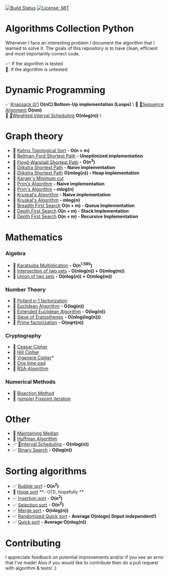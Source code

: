 [![Build Status](https://travis-ci.com/AladdinPerzon/Algorithms-Collection-Python.svg?branch=master)](https://travis-ci.com/AladdinPerzon/Algorithms-Collection-Python) [![License: MIT](https://img.shields.io/badge/License-MIT-yellow.svg)](https://opensource.org/licenses/MIT)

# Algorithms Collection Python
Whenever I face an interesting problem I document the algorithm that I learned to solve it. The goals of this repository is to have clean, efficient and most importantly correct code.

:white_check_mark:: If the algorithm is tested  \
:small_red_triangle:: If the algorithm is untested

# Dynamic Programming
:white_check_mark: [Knapsack 0/1](https://github.com/AladdinPerzon/Algorithms-Collection-Python/blob/master/Algorithms/dynamic_programming/knapsack/knapsack_bottomup.py)  **O(nC) Bottom-Up implementation (Loops)** \ 
:small_red_triangle: [:movie_camera:](https://youtu.be/XmyxiSc3LKg)[Sequence Alignment](https://github.com/AladdinPerzon/Algorithms-Collection-Python/blob/master/Algorithms/dynamic_programming/sequence_alignment.py) **O(nm)** \
:small_red_triangle: [:movie_camera:](https://youtu.be/dU-coYsd7zw)[Weighted Interval Scheduling](https://github.com/AladdinPerzon/Algorithms-Collection-Python/blob/master/Algorithms/dynamic_programming/weighted_interval_scheduling.py) **O(nlog(n))** \

# Graph theory
* :small_red_triangle: [Kahns Topological Sort](https://github.com/AladdinPerzon/Algorithms-Collection-Python/blob/master/Algorithms/graphtheory/kahns-toposort/kahns.py) **- O(n + m)**
* :small_red_triangle: [Bellman-Ford Shortest Path](https://github.com/AladdinPerzon/Algorithms-Collection-Python/blob/master/Algorithms/graphtheory/bellman-ford/bellman_ford.py) **- Unoptimized implementation**
* :small_red_triangle: [Floyd-Warshall Shortest Path](https://github.com/AladdinPerzon/Algorithms-Collection-Python/blob/master/Algorithms/graphtheory/floyd-warshall/floyd-warshall.py) **- O(n<sup>3</sup>)**
* :small_red_triangle: [Dijkstra Shortest Path](https://github.com/AladdinPerzon/Algorithms-Collection-Python/blob/master/Algorithms/graphtheory/dijkstra/djikstra.py) **- Naive implementation**
* :small_red_triangle: [Dijkstra Shortest Path](https://github.com/AladdinPerzon/Algorithms-Collection-Python/blob/master/Algorithms/graphtheory/dijkstra/heapdijkstra.py) **O(mlog(n)) - Heap implementation**
* :small_red_triangle: [Karger's Minimum cut](https://github.com/AladdinPerzon/Algorithms-Collection-Python/blob/master/Algorithms/graphtheory/kargers/kargermincut.py)
* :small_red_triangle: [Prim's Algorithm](https://github.com/AladdinPerzon/Algorithms-Collection-Python/blob/master/Algorithms/graphtheory/prims/prims_algorithm.py) **- Naive implementation**
* :small_red_triangle: [Prim's Algorithm](https://github.com/AladdinPerzon/Algorithms-Collection-Python/blob/master/Algorithms/graphtheory/prims/primheap.py) **- mlog(n)**
* :small_red_triangle: [Kruskal's Algorithm](https://github.com/AladdinPerzon/Algorithms-Collection-Python/blob/master/Algorithms/graphtheory/kruskal/kruskal.py) **- Naive implementation**
* :small_red_triangle: [Kruskal's Algorithm](https://github.com/AladdinPerzon/Algorithms-Collection-Python/blob/master/Algorithms/graphtheory/kruskal/kruskal_unionfind.py) **- mlog(n)**
* :small_red_triangle: [Breadth First Search](https://github.com/AladdinPerzon/Algorithms-Collection-Python/blob/master/Algorithms/graphtheory/breadth-first-search/BFS_queue_iterative.py) **O(n + m) - Queue Implementation**
* :small_red_triangle: [Depth First Search](https://github.com/AladdinPerzon/Algorithms-Collection-Python/blob/master/Algorithms/graphtheory/depth-first-search/DFS_stack_iterative.py) **O(n + m) - Stack Implementation**
* :small_red_triangle: [Depth First Search](https://github.com/AladdinPerzon/Algorithms-Collection-Python/blob/master/Algorithms/graphtheory/depth-first-search/DFS_recursive.py) **O(n + m) - Recursive Implementation**

# Mathematics
### Algebra
* :small_red_triangle: [Karatsuba Multiplication](https://github.com/AladdinPerzon/Algorithms-Collection-Python/blob/master/Algorithms/math/karatsuba/karatsuba.py) **- O(n<sup>1.585</sup>)** 
* :small_red_triangle: [Intersection of two sets](https://github.com/AladdinPerzon/Algorithms-Collection-Python/blob/master/Algorithms/math/intersection_of_two_sets/intersection_of_two_sets.py) **- O(nlog(n)) + O(mlog(m))** 
* :small_red_triangle: [Union of two sets](https://github.com/AladdinPerzon/Algorithms-Collection-Python/blob/master/Algorithms/math/union_of_two_sets/union_of_two_sets.py) **- O(nlog(n)) + O(mlog(m))** 

### Number Theory
* :small_red_triangle: [Pollard p-1 factorization](https://github.com/AladdinPerzon/Algorithms-Collection-Python/blob/master/Algorithms/math/pollard_p1/pollard_p1.py)
* :small_red_triangle: [Euclidean Algorithm](https://github.com/AladdinPerzon/Algorithms-Collection-Python/blob/master/Algorithms/math/euclid_gcd/euclid_gcd.py)  **- O(log(n))**
* :small_red_triangle: [Extended Euclidean Algorithm](https://github.com/AladdinPerzon/Algorithms-Collection-Python/blob/master/Algorithms/math/extended_euclidean_algorithm/euclid_gcd.py)  **- O(log(n))**
* :small_red_triangle: [Sieve of Eratosthenes](https://github.com/AladdinPerzon/Algorithms-Collection-Python/blob/master/Algorithms/math/sieve_of_eratosthenes/sieve_eratosthenes.py) **- O(nlog(log(n)))**
* :small_red_triangle: [Prime factorization](https://github.com/AladdinPerzon/Algorithms-Collection-Python/blob/master/Algorithms/math/prime_factorization/primefactorization.py) **- O(sqrt(n))**

### Cryptography
* :small_red_triangle: [Ceasar Cipher](https://github.com/AladdinPerzon/Algorithms-Collection-Python/blob/master/Algorithms/cryptology/ceasar_shifting_cipher/ceasar_shift_cipher.py)
* :small_red_triangle: [Hill Cipher](https://github.com/AladdinPerzon/Algorithms-Collection-Python/blob/master/Algorithms/cryptology/hill_cipher/hill_cipher.py)
* :small_red_triangle: [Vigenere Cipher](https://github.com/AladdinPerzon/Algorithms-Collection-Python/blob/master/Algorithms/cryptology/vigenere_cipher/vigenere.py)*
* :small_red_triangle: [One time pad](https://github.com/AladdinPerzon/Algorithms-Collection-Python/blob/master/Algorithms/cryptology/one_time_pad/one_time_pad.py)
* :small_red_triangle: [RSA-Algorithm](https://github.com/AladdinPerzon/Algorithms-Collection-Python/blob/master/Algorithms/cryptology/RSA_algorithm/RSA.py)


### Numerical Methods
* :small_red_triangle: [Bisection Method](https://github.com/AladdinPerzon/Algorithms-Collection-Python/blob/master/Algorithms/numerical_methods/bisection.py)
* :small_red_triangle: [(simple) Fixpoint iteration](https://github.com/AladdinPerzon/Algorithms-Collection-Python/blob/master/Algorithms/numerical_methods/fixpoint.py)

# Other
* :small_red_triangle: [Maintaining Median](https://github.com/AladdinPerzon/Algorithms-Collection-Python/blob/master/Algorithms/other/median_maintenance.py)
* :small_red_triangle: [Huffman Algorithm](https://github.com/AladdinPerzon/Algorithms-Collection-Python/blob/master/Algorithms/other/Huffman/Huffman.py)
* :white_check_mark: [:movie_camera:](https://youtu.be/SmPxC8m0yIY)[Interval Scheduling](https://github.com/AladdinPerzon/Algorithms-Collection-Python/blob/master/Algorithms/other/interval_scheduling.py) **- O(nlog(n))**
* :white_check_mark: [Binary Search](https://github.com/AladdinPerzon/Algorithms-Collection-Python/blob/master/Algorithms/search/binarysearch.py) **- O(log(n))** 

# Sorting algorithms
*  :white_check_mark: [Bubble sort](https://github.com/AladdinPerzon/Algorithms-Collection-Python/blob/master/Algorithms/sorting/bubblesort.py) **- O(n<sup>2</sup>)** 
*  :small_red_triangle: [Hope sort](https://github.com/AladdinPerzon/Algorithms-Collection-Python/blob/master/Algorithms/sorting/hopesort.py) **- O(1), hopefully **
*  :white_check_mark: [Insertion sort](https://github.com/AladdinPerzon/Algorithms-Collection-Python/blob/master/Algorithms/sorting/insertionsort.py) **- O(n<sup>2</sup>)** 
*  :white_check_mark: [Selection sort](https://github.com/AladdinPerzon/Algorithms-Collection-Python/blob/master/Algorithms/sorting/selectionsort.py) **- O(n<sup>2</sup>)** 
*  :white_check_mark: [Merge sort](https://github.com/AladdinPerzon/Algorithms-Collection-Python/blob/master/Algorithms/sorting/mergesort.py) **- O(nlog(n))** 
*  :white_check_mark: [Randomized Quick sort](https://github.com/AladdinPerzon/Algorithms-Collection-Python/blob/master/Algorithms/sorting/randomized_quicksort.py) **- Average O(nlogn) (Input independent!)**
*  :white_check_mark: [Quick sort](https://github.com/AladdinPerzon/Algorithms-Collection-Python/blob/master/Algorithms/sorting/quicksort.py) **- Average O(nlog(n))**

# Contributing
I appreciate feedback on potential improvements and/or if you see an error that I've made! Also if you would like to contribute then do a pull request with algorithm & tests! :)


